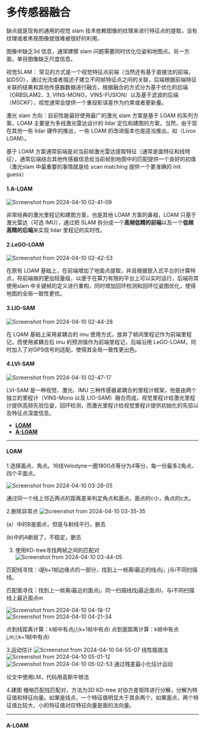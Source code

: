 # 多传感器融合

缺点就是现有的通用的视觉 slam 技术依赖图像的纹理来进行特征点的提取，没有纹理或者黑夜图像就很难被很好的利用。

图像中缺乏3d 信息，通常建模 slam 问题需要同时优化位姿和地图点。另一方面，单目图像缺乏尺度信息。

视觉SLAM： 常见的方式是一个视觉特征点前端（当然还有基于直接法的前端，如DSO），通过光流或者描述子建立不同帧特征点之间的关联，后端根据前端特征关联的结果和其他传感器数据进行融合，根据融合的方式分为基于优化的后端（ORBSLAM2、3, VINS-MONO，VINS-FUSION）以及基于滤波的后端（MSCKF），视觉通常会提供一个重投影误差作为约束或者更新量。

激光 slam 方向：目前性能最好使用最广的激光 slam 方案是基于 LOAM 的系列方案，LOAM 主要是为多线激光雷达设计的 lidar 定位和建图的方案，当然，由于现在其他一些 lidar 硬件的推出，一些 LOAM 的改进版本也是适当推出，如（Livox LOAM）。

基于 LOAM 方案通常前端是对当前帧激光雷达提取特征（通常是面特征和线特征），通常后端结合其他传感器信息给当前帧到地图中的匹配提供一个良好的初值（激光slam 中最重要的事情就是给 scan matching 提供一个更准确的 init guess）

#### 1.A-LOAM

![Screenshot from 2024-04-10 02-41-09](https://github.com/countsp/SLAM-learning/assets/102967883/842c58b1-b7d9-4520-9263-fa1e3c02bd27)

非常经典的激光里程记和建图方案，也是其他 LOAM 方案的鼻祖，LOAM 只基于激光雷达（可选 IMU），通过把 SLAM 拆分成一个**高频低精的前端**以及一个**低频高精的后端**来实现 lidar 里程记的实时性。

#### 2.LeGO-LOAM

![Screenshot from 2024-04-10 02-42-53](https://github.com/countsp/SLAM-learning/assets/102967883/8bbbc636-e3c5-4ce4-8c29-9484dbe62582)

在原有 LOAM 基础上，在前端增加了地面点提取，并且根据嵌入式平台的计算特点，将前端做的更加轻量级，以便于在算力有限的平台上可以实时运行，后端将其使用slam 中关键帧的定义进行重构，同时增加回环检测和回环位姿图优化，使得地图的全局一致性更优。

 #### 3.LIO-SAM
 ![Screenshot from 2024-04-10 02-44-28](https://github.com/countsp/SLAM-learning/assets/102967883/4fb7b2ce-ac9f-40aa-8196-62e1f7d3b0ee)
 
在 LOAM 基础上采用紧耦合的 imu 使用方式，放弃了帧间里程记作为前端里程记，而使用紧耦合后 imu 的预测值作为前端里程记，后端沿用 LeGO-LOAM，同时加入了对GPS信号的适配，使得其全局一致性更出色。

#### 4.LVI-SAM
![Screenshot from 2024-04-10 02-47-17](https://github.com/countsp/SLAM-learning/assets/102967883/abecebd9-1398-48eb-add9-209a0bc1cd0d)

LVI-SAM 是一种视觉、激光、IMU 三种传感器紧耦合的里程计框架，他是由两个独立的里程计（VINS-Mono 以及 LIO-SAM）融合而成，视觉里程计给激光里程计提供高频先验位姿，回环检测，而激光里程计给视觉里程计提供初始化的先验以及特征点深度信息。


* **[LOAM](#LOAM)**
* **[A-LOAM](#A-LOAM)**

---

#### LOAM

1.选择面点、角点。16线Velodyne一圈1800点等分为4等分，每一份最多2角点、四个平面点。

![Screenshot from 2024-04-10 03-28-05](https://github.com/countsp/SLAM-learning/assets/102967883/92e2436f-eb7a-4ae3-a2e4-9d46de53e081)

通过同一个线上邻近两点的距离差来判定角点和面点。面点的c小，角点的c大。

2.删除异常点
![Screenshot from 2024-04-10 03-35-35](https://github.com/countsp/SLAM-learning/assets/102967883/dc8b31fe-41f7-49c2-a199-56f1d5aeda50)

(a）中的B是面点，但是与射线平行，删去

(b)中的A断层了，不稳定，删去

 3. 使用KD-tree寻找两帧之间的匹配对
![Screenshot from 2024-04-10 03-44-05](https://github.com/countsp/SLAM-learning/assets/102967883/84439891-a796-44d7-b871-8d3e41925b7c)

匹配线寻找：i是k+1帧边缘点的一部分，找到上一帧离i最近的线点j，j与i不同扫描线。

匹配面寻找：找到上一帧离i最近的面点j，同一扫描线找j最近面点l，与i不同扫描线上最近面点m

![Screenshot from 2024-04-10 04-18-17](https://github.com/countsp/SLAM-learning/assets/102967883/fae738d8-3758-468a-8aa4-a605cf13e817)
![Screenshot from 2024-04-10 04-21-34](https://github.com/countsp/SLAM-learning/assets/102967883/a50800ff-1cc4-4c4b-abfd-50aa58ec4cde)

点到线距离计算：k帧中有点j,l;k+1帧中有点i
点到面距离计算：k帧中有点j,m,l;k+1帧中有点i


3.运动估计
![Screenshot from 2024-04-10 04-55-07](https://github.com/countsp/SLAM-learning/assets/102967883/d8136bb7-0ab2-45d0-993d-22e5635a3882)
线性插值法
![Screenshot from 2024-04-10 05-01-12](https://github.com/countsp/SLAM-learning/assets/102967883/7e8289b0-c285-472a-b9dc-0cc573e90077)
![Screenshot from 2024-04-10 05-02-53](https://github.com/countsp/SLAM-learning/assets/102967883/a820a630-c7a1-4620-8d02-cb525c664da2)
通过残差最小化估计运动

论文中使用LM，代码用高斯牛顿法

4.建图
栅格匹配找匹配对，方法为3D KD-tree
对协方差矩阵进行分解，分解为特征值和特征向量。如果是线点，一个特征值明显大于其余两个。如果面点，两个特征值比较大，小的特征值对应特征向量是面的法向量。

---

#### A-LOAM

